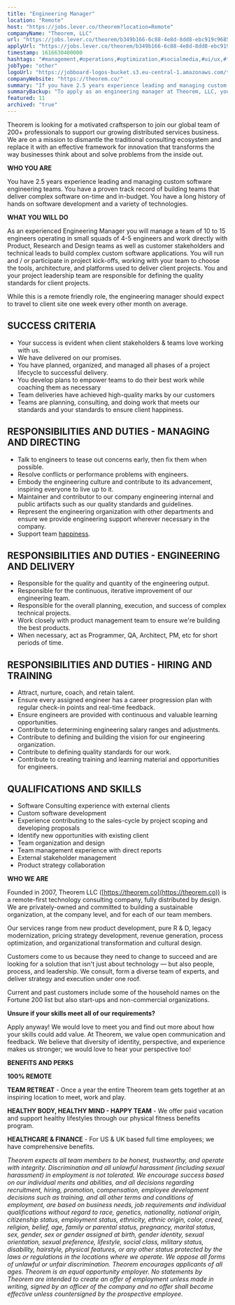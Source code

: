 ```yaml
---
title: "Engineering Manager"
location: "Remote"
host: "https://jobs.lever.co/theorem?location=Remote"
companyName: "Theorem, LLC"
url: "https://jobs.lever.co/theorem/b349b166-6c88-4e8d-8dd8-ebc919c96859"
applyUrl: "https://jobs.lever.co/theorem/b349b166-6c88-4e8d-8dd8-ebc919c96859/apply"
timestamp: 1616630400000
hashtags: "#management,#operations,#optimization,#socialmedia,#ui/ux,#finance"
jobType: "other"
logoUrl: "https://jobboard-logos-bucket.s3.eu-central-1.amazonaws.com/theorem-llc"
companyWebsite: "https://theorem.co/"
summary: "If you have 2.5 years experience leading and managing custom software engineering teams, Theorem has a job opening for an Engineering Manager"
summaryBackup: "To apply as an engineering manager at Theorem, LLC, you preferably need to have some knowledge of: #ui/ux, #management, #operations."
featured: 11
archived: "true"
---
```


Theorem is looking for a motivated craftsperson to join our global team of 200+ professionals to support our growing distributed services business. We are on a mission to dismantle the traditional consulting ecosystem and replace it with an effective framework for innovation that transforms the way businesses think about and solve problems from the inside out.

**WHO YOU ARE**

You have 2.5 years experience leading and managing custom software engineering teams. You have a proven track record of building teams that deliver complex software on-time and in-budget. You have a long history of hands on software development and a variety of technologies.

**WHAT YOU WILL DO**

As an experienced Engineering Manager you will manage a team of 10 to 15 engineers operating in small squads of 4-5 engineers and work directly with Product, Research and Design teams as well as customer stakeholders and technical leads to build complex custom software applications. You will run and / or participate in project kick-offs, working with your team to choose the tools, architecture, and platforms used to deliver client projects. You and your project leadership team are responsible for defining the quality standards for client projects.

While this is a remote friendly role, the engineering manager should expect to travel to client site one week every other month on average.

## SUCCESS CRITERIA

*   Your success is evident when client stakeholders & teams love working with us.
*   We have delivered on our promises.
*   You have planned, organized, and managed all phases of a project lifecycle to successful delivery.
*   You develop plans to empower teams to do their best work while coaching them as necessary
*   Team deliveries have achieved high-quality marks by our customers
*   Teams are planning, consulting, and doing work that meets our standards and your standards to ensure client happiness.

## RESPONSIBILITIES AND DUTIES - MANAGING AND DIRECTING

*   Talk to engineers to tease out concerns early, then fix them when possible.
*   Resolve conflicts or performance problems with engineers.
*   Embody the engineering culture and contribute to its advancement, inspiring everyone to live up to it.
*   Maintainer and contributor to our company engineering internal and public artifacts such as our quality standards and guidelines.
*   Represent the engineering organization with other departments and ensure we provide engineering support wherever necessary in the company.
*   Support team [happiness](https://medium.com/@willjessup/inside-our-culture-happiness-at-citrusbyte-5a6eb2f9cc67).

## RESPONSIBILITIES AND DUTIES - ENGINEERING AND DELIVERY

*   Responsible for the quality and quantity of the engineering output.
*   Responsible for the continuous, iterative improvement of our engineering team.
*   Responsible for the overall planning, execution, and success of complex technical projects.
*   Work closely with product management team to ensure we're building the best products.
*   When necessary, act as Programmer, QA, Architect, PM, etc for short periods of time.

## RESPONSIBILITIES AND DUTIES - HIRING AND TRAINING

*   Attract, nurture, coach, and retain talent.
*   Ensure every assigned engineer has a career progression plan with regular check-in points and real-time feedback.
*   Ensure engineers are provided with continuous and valuable learning opportunities.
*   Contribute to determining engineering salary ranges and adjustments.
*   Contribute to defining and building the vision for our engineering organization.
*   Contribute to defining quality standards for our work.
*   Contribute to creating training and learning material and opportunities for engineers.

## QUALIFICATIONS AND SKILLS

*   Software Consulting experience with external clients
*   Custom software development
*   Experience contributing to the sales-cycle by project scoping and developing proposals
*   Identify new opportunities with existing client
*   Team organization and design
*   Team management experience with direct reports
*   External stakeholder management
*   Product strategy collaboration

**WHO WE ARE**

Founded in 2007, Theorem LLC ([https://theorem.co](https://theorem.co)) is a remote-first technology consulting company, fully distributed by design. We are privately-owned and committed to building a sustainable organization, at the company level, and for each of our team members.

Our services range from new product development, pure R & D, legacy modernization, pricing strategy development, revenue generation, process optimization, and organizational transformation and cultural design.

Customers come to us because they need to change to succeed and are looking for a solution that isn't just about technology — but also people, process, and leadership. We consult, form a diverse team of experts, and deliver strategy and execution under one roof.

Current and past customers include some of the household names on the Fortune 200 list but also start-ups and non-commercial organizations.

**Unsure if your skills meet all of our requirements?**

Apply anyway! We would love to meet you and find out more about how your skills could add value. At Theorem, we value open communication and feedback. We believe that diversity of identity, perspective, and experience makes us stronger; we would love to hear your perspective too!

**BENEFITS AND PERKS**

**100% REMOTE**

**TEAM RETREAT** - Once a year the entire Theorem team gets together at an inspiring location to meet, work and play.

**HEALTHY BODY, HEALTHY MIND - HAPPY TEAM** - We offer paid vacation and support healthy lifestyles through our physical fitness benefits program.

**HEALTHCARE & FINANCE** \- For US & UK based full time employees; we have comprehensive benefits.

_Theorem expects all team members to be honest, trustworthy, and operate with integrity. Discrimination and all unlawful harassment (including sexual harassment) in employment is not tolerated. We encourage success based on our individual merits and abilities, and all decisions regarding recruitment, hiring, promotion, compensation, employee development decisions such as training, and all other terms and conditions of employment, are based on business needs, job requirements and individual qualifications without regard to race, genetics, nationality, national origin, citizenship status, employment status, ethnicity, ethnic origin, color, creed, religion, belief, age, family or parental status, pregnancy, marital status, sex, gender, sex or gender assigned at birth, gender identity, sexual orientation, sexual preference, lifestyle, social class, military status, disability, hairstyle, physical features, or any other status protected by the laws or regulations in the locations where we operate. We oppose all forms of unlawful or unfair discrimination. Theorem encourages applicants of all ages. Theorem is an equal opportunity employer. No statements by Theorem are intended to create an offer of employment unless made in writing, signed by an officer of the company and no offer shall become effective unless countersigned by the prospective employee._
